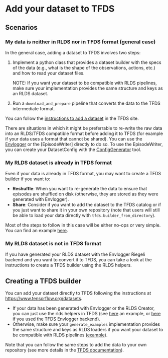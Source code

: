 # Add your dataset to TFDS

## Scenarios

### My data is neither in RLDS nor in TFDS format (general case)

In the general case, adding a dataset to TFDS involves two steps:

1.  Implement a python class that provides a dataset builder with the specs of
    the data (e.g., what is the shape of the observations, actions, etc.) and
    how to read your dataset files.

    NOTE: If you want your dataset to be compatible with RLDS pipelines, make
    sure your implementation provides the same structure and keys as an RLDS
    dataset.

2.  Run a `download_and_prepare` pipeline that converts the data to the TFDS
    intermediate format.

You can follow the [instructions to add a dataset] in the TFDS site.

There are situations in which it might be preferrable to re-write the raw data
into an RLDS/TFDS compatible format before adding it to TFDS (for example if
your data uses a format that cannot be shared). You can use the [Envlogger] or
the [EpisodeWriter] directly to do so. To use the EpisodeWriter, you can create
your DatasetConfig with the [ConfigGenerator] tool.

[instructions to add a dataset]: https://www.tensorflow.org/datasets/add_dataset?hl=en
[EpisodeWiter]: https://github.com/google-research/rlds/blob/main/rlds/tfds/episode_writer.py
[Envlogger]:https://github.com/google-research/rlds#how-to-create-a-dataset
[ConfigGenerator]: https://github.com/google-research/rlds/blob/main/rlds/tfds/config_generator.py

### My RLDS dataset is already in TFDS format

Even if your data is already in TFDS format, you may want to create a TFDS
builder if you want to:

*   **Reshuffle**: When you want to re-generate the data to ensure that episodes
    are shuffled on disk (otherwise, they are stored as they were generated with
    Envlogger).
*   **Share**: Consider if you want to add the dataset to the TFDS catalog or if
    you just want to share it in your own repository (note that users will still
    be able to load your data directly with `tfds.builder_from_directory`).

Most of the steps to follow in this case will be either no-ops or very simple.
You can find an example
[here](https://www.tensorflow.org/datasets/catalog/mt_opt).

### My RLDS dataset is not in TFDS format

If you have generated your RLDS dataset with the Envlogger Riegeli backend and
you want to convert it to TFDS, you can take a look at the instructions to
create a TFDS builder using the RLDS helpers.

## Creating a TFDS builder

You can add your dataset directly to TFDS
following the instructions at https://www.tensorflow.org/datasets.

* If your data has been generated with Envlogger or the RLDS Creator, you can just use the rlds helpers in TFDS (see [here](https://github.com/tensorflow/datasets/blob/master/tensorflow_datasets/rlds/datasets/robosuite_panda_pick_place_can/robosuite_panda_pick_place_can.py) an example, or
    [here](https://github.com/tensorflow/datasets/blob/master/tensorflow_datasets/robotics/mt_opt/mt_opy.py)
    if you used the TFDS Envlogger backend).
* Otherwise, make sure your `generate_examples` implementation provides the same structure
  and keys as RLDS loaders if you want your dataset to be compatible with RLDS
  pipelines
  ([example](https://github.com/tensorflow/datasets/blob/master/tensorflow_datasets/d4rl/dataset_utils.py)).


Note that you can follow the same steps to add the data to your own repository
(see more details in the [TFDS documentation](https://www.tensorflow.org/datasets/add_dataset?hl=en)).
